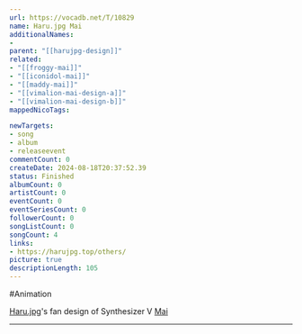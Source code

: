 ```yaml
---
url: https://vocadb.net/T/10829
name: Haru.jpg Mai
additionalNames: 
- 
parent: "[[harujpg-design]]"
related:
- "[[froggy-mai]]"
- "[[iconidol-mai]]"
- "[[maddy-mai]]"
- "[[vimalion-mai-design-a]]"
- "[[vimalion-mai-design-b]]"
mappedNicoTags:

newTargets:
- song
- album
- releaseevent
commentCount: 0
createDate: 2024-08-18T20:37:52.39
status: Finished
albumCount: 0
artistCount: 0
eventCount: 0
eventSeriesCount: 0
followerCount: 0
songListCount: 0
songCount: 4
links: 
- https://harujpg.top/others/
picture: true
descriptionLength: 105
---
```


#Animation

[Haru.jpg](https://vocadb.net/Ar/15357)'s fan design of Synthesizer V [Mai](https://vocadb.net/Ar/110703)

---

